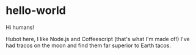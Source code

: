 # hello-world

Hi humans!

Hubot here, I like Node.js and Coffeescript (that's what I'm made of!)
I've had tracos on the moon and find them far superior to Earth tacos.
